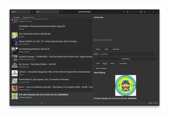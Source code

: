 <img width="964" alt="carboNmp" src="https://github.com/stpf99/listenathearthisat/blob/abbe6b9ebb57476eddde4d865b344001c3ec3523/Zrzut%20ekranu%20z%202025-08-29%2013-15-23.png">
